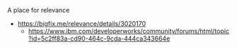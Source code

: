 
A place for relevance

- https://bigfix.me/relevance/details/3020170
  - https://www.ibm.com/developerworks/community/forums/html/topic?id=5c2ff83a-cd90-464c-9cda-444ca343664e
